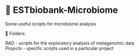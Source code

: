 # 🦠 ESTbiobank-Microbiome
Some useful scripts for microbiome analysis 

🤗 Folders: 

<i> RAD </i> - scripts for the exploratory analysis of metagenomic data <br>
<i> Projects </i> - specific scripts used in a particular project

